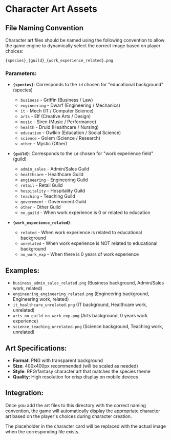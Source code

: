 # Character Art Assets

## File Naming Convention

Character art files should be named using the following convention to allow the game engine to dynamically select the correct image based on player choices:

`{species}_{guild}_{work_experience_related}.png`

### Parameters:

- **`{species}`**: Corresponds to the `id` chosen for "educational background" (species)
  - `business` - Griffin (Business / Law)
  - `engineering` - Dwarf (Engineering / Mechanics)  
  - `it` - Mech (IT / Computer Science)
  - `arts` - Elf (Creative Arts / Design)
  - `music` - Siren (Music / Performance)
  - `health` - Druid (Healthcare / Nursing)
  - `education` - Owlkin (Education / Social Science)
  - `science` - Golem (Science / Research)
  - `other` - Mystic (Other)

- **`{guild}`**: Corresponds to the `id` chosen for "work experience field" (guild)
  - `admin_sales` - Admin/Sales Guild
  - `healthcare` - Healthcare Guild
  - `engineering` - Engineering Guild
  - `retail` - Retail Guild
  - `hospitality` - Hospitality Guild
  - `teaching` - Teaching Guild
  - `government` - Government Guild
  - `other` - Other Guild
  - `no_guild` - When work experience is 0 or related to education

- **`{work_experience_related}`**: 
  - `related` - When work experience is related to educational background
  - `unrelated` - When work experience is NOT related to educational background
  - `no_work_exp` - When there is 0 years of work experience

## Examples:

- `business_admin_sales_related.png` (Business background, Admin/Sales work, related)
- `engineering_engineering_related.png` (Engineering background, Engineering work, related)
- `it_healthcare_unrelated.png` (IT background, Healthcare work, unrelated)
- `arts_no_guild_no_work_exp.png` (Arts background, 0 years work experience)
- `science_teaching_unrelated.png` (Science background, Teaching work, unrelated)

## Art Specifications:

- **Format**: PNG with transparent background
- **Size**: 400x400px recommended (will be scaled as needed)
- **Style**: RPG/fantasy character art that matches the species theme
- **Quality**: High resolution for crisp display on mobile devices

## Integration:

Once you add the art files to this directory with the correct naming convention, the game will automatically display the appropriate character art based on the player's choices during character creation.

The placeholder in the character card will be replaced with the actual image when the corresponding file exists.